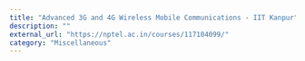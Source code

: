 ```yaml
---
title: "Advanced 3G and 4G Wireless Mobile Communications - IIT Kanpur"
description: ""
external_url: "https://nptel.ac.in/courses/117104099/"
category: "Miscellaneous"
---
```

